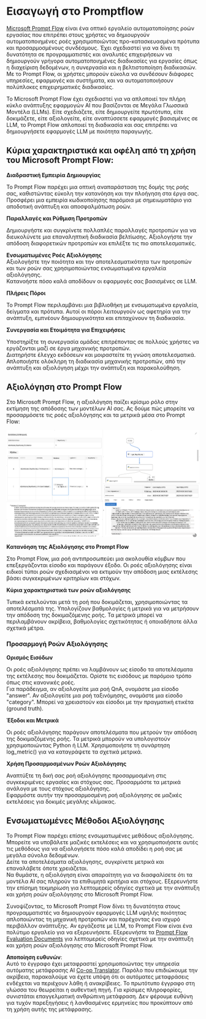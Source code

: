 <!--
CO_OP_TRANSLATOR_METADATA:
{
  "original_hash": "3cbe7629d254f1043193b7fe22524d55",
  "translation_date": "2025-07-16T22:40:34+00:00",
  "source_file": "md/01.Introduction/05/Promptflow.md",
  "language_code": "el"
}
-->
# **Εισαγωγή στο Promptflow**

[Microsoft Prompt Flow](https://microsoft.github.io/promptflow/index.html?WT.mc_id=aiml-138114-kinfeylo) είναι ένα οπτικό εργαλείο αυτοματοποίησης ροών εργασίας που επιτρέπει στους χρήστες να δημιουργούν αυτοματοποιημένες ροές χρησιμοποιώντας προ-κατασκευασμένα πρότυπα και προσαρμοσμένους συνδέσμους. Έχει σχεδιαστεί για να δίνει τη δυνατότητα σε προγραμματιστές και αναλυτές επιχειρήσεων να δημιουργούν γρήγορα αυτοματοποιημένες διαδικασίες για εργασίες όπως η διαχείριση δεδομένων, η συνεργασία και η βελτιστοποίηση διαδικασιών. Με το Prompt Flow, οι χρήστες μπορούν εύκολα να συνδέσουν διάφορες υπηρεσίες, εφαρμογές και συστήματα, και να αυτοματοποιήσουν πολύπλοκες επιχειρηματικές διαδικασίες.

Το Microsoft Prompt Flow έχει σχεδιαστεί για να απλοποιεί τον πλήρη κύκλο ανάπτυξης εφαρμογών AI που βασίζονται σε Μεγάλα Γλωσσικά Μοντέλα (LLMs). Είτε σχεδιάζετε, είτε δημιουργείτε πρωτότυπα, είτε δοκιμάζετε, είτε αξιολογείτε, είτε αναπτύσσετε εφαρμογές βασισμένες σε LLM, το Prompt Flow απλοποιεί τη διαδικασία και σας επιτρέπει να δημιουργήσετε εφαρμογές LLM με ποιότητα παραγωγής.

## Κύρια χαρακτηριστικά και οφέλη από τη χρήση του Microsoft Prompt Flow:

**Διαδραστική Εμπειρία Δημιουργίας**

Το Prompt Flow παρέχει μια οπτική αναπαράσταση της δομής της ροής σας, καθιστώντας εύκολη την κατανόηση και την πλοήγηση στα έργα σας.  
Προσφέρει μια εμπειρία κωδικοποίησης παρόμοια με σημειωματάριο για αποδοτική ανάπτυξη και αποσφαλμάτωση ροών.

**Παραλλαγές και Ρύθμιση Προτροπών**

Δημιουργήστε και συγκρίνετε πολλαπλές παραλλαγές προτροπών για να διευκολύνετε μια επαναληπτική διαδικασία βελτίωσης. Αξιολογήστε την απόδοση διαφορετικών προτροπών και επιλέξτε τις πιο αποτελεσματικές.

**Ενσωματωμένες Ροές Αξιολόγησης**  
Αξιολογήστε την ποιότητα και την αποτελεσματικότητα των προτροπών και των ροών σας χρησιμοποιώντας ενσωματωμένα εργαλεία αξιολόγησης.  
Κατανοήστε πόσο καλά αποδίδουν οι εφαρμογές σας βασισμένες σε LLM.

**Πλήρεις Πόροι**

Το Prompt Flow περιλαμβάνει μια βιβλιοθήκη με ενσωματωμένα εργαλεία, δείγματα και πρότυπα. Αυτοί οι πόροι λειτουργούν ως αφετηρία για την ανάπτυξη, εμπνέουν δημιουργικότητα και επιταχύνουν τη διαδικασία.

**Συνεργασία και Ετοιμότητα για Επιχειρήσεις**

Υποστηρίξτε τη συνεργασία ομάδας επιτρέποντας σε πολλούς χρήστες να εργάζονται μαζί σε έργα μηχανικής προτροπών.  
Διατηρήστε έλεγχο εκδόσεων και μοιραστείτε τη γνώση αποτελεσματικά. Απλοποιήστε ολόκληρη τη διαδικασία μηχανικής προτροπών, από την ανάπτυξη και αξιολόγηση μέχρι την ανάπτυξη και παρακολούθηση.

## Αξιολόγηση στο Prompt Flow

Στο Microsoft Prompt Flow, η αξιολόγηση παίζει κρίσιμο ρόλο στην εκτίμηση της απόδοσης των μοντέλων AI σας. Ας δούμε πώς μπορείτε να προσαρμόσετε τις ροές αξιολόγησης και τα μετρικά μέσα στο Prompt Flow:

![PFVizualise](../../../../../translated_images/pfvisualize.c1d9ca75baa2a2221667124fa82ba2307f74a34620b9c1eff2cfc1fa2972909b.el.png)

**Κατανόηση της Αξιολόγησης στο Prompt Flow**

Στο Prompt Flow, μια ροή αντιπροσωπεύει μια ακολουθία κόμβων που επεξεργάζονται είσοδο και παράγουν έξοδο. Οι ροές αξιολόγησης είναι ειδικοί τύποι ροών σχεδιασμένοι να εκτιμούν την απόδοση μιας εκτέλεσης βάσει συγκεκριμένων κριτηρίων και στόχων.

**Κύρια χαρακτηριστικά των ροών αξιολόγησης**

Τυπικά εκτελούνται μετά τη ροή που δοκιμάζεται, χρησιμοποιώντας τα αποτελέσματά της. Υπολογίζουν βαθμολογίες ή μετρικά για να μετρήσουν την απόδοση της δοκιμαζόμενης ροής. Τα μετρικά μπορεί να περιλαμβάνουν ακρίβεια, βαθμολογίες σχετικότητας ή οποιαδήποτε άλλα σχετικά μέτρα.

### Προσαρμογή Ροών Αξιολόγησης

**Ορισμός Εισόδων**

Οι ροές αξιολόγησης πρέπει να λαμβάνουν ως είσοδο τα αποτελέσματα της εκτέλεσης που δοκιμάζεται. Ορίστε τις εισόδους με παρόμοιο τρόπο όπως στις κανονικές ροές.  
Για παράδειγμα, αν αξιολογείτε μια ροή QnA, ονομάστε μια είσοδο "answer". Αν αξιολογείτε μια ροή ταξινόμησης, ονομάστε μια είσοδο "category". Μπορεί να χρειαστούν και είσοδοι με την πραγματική ετικέτα (ground truth).

**Έξοδοι και Μετρικά**

Οι ροές αξιολόγησης παράγουν αποτελέσματα που μετρούν την απόδοση της δοκιμαζόμενης ροής. Τα μετρικά μπορούν να υπολογιστούν χρησιμοποιώντας Python ή LLM. Χρησιμοποιήστε τη συνάρτηση log_metric() για να καταγράψετε τα σχετικά μετρικά.

**Χρήση Προσαρμοσμένων Ροών Αξιολόγησης**

Αναπτύξτε τη δική σας ροή αξιολόγησης προσαρμοσμένη στις συγκεκριμένες εργασίες και στόχους σας. Προσαρμόστε τα μετρικά ανάλογα με τους στόχους αξιολόγησης.  
Εφαρμόστε αυτήν την προσαρμοσμένη ροή αξιολόγησης σε μαζικές εκτελέσεις για δοκιμές μεγάλης κλίμακας.

## Ενσωματωμένες Μέθοδοι Αξιολόγησης

Το Prompt Flow παρέχει επίσης ενσωματωμένες μεθόδους αξιολόγησης.  
Μπορείτε να υποβάλετε μαζικές εκτελέσεις και να χρησιμοποιήσετε αυτές τις μεθόδους για να αξιολογήσετε πόσο καλά αποδίδει η ροή σας με μεγάλα σύνολα δεδομένων.  
Δείτε τα αποτελέσματα αξιολόγησης, συγκρίνετε μετρικά και επαναλάβετε όποτε χρειάζεται.  
Να θυμάστε, η αξιολόγηση είναι απαραίτητη για να διασφαλίσετε ότι τα μοντέλα AI σας πληρούν τα επιθυμητά κριτήρια και στόχους. Εξερευνήστε την επίσημη τεκμηρίωση για λεπτομερείς οδηγίες σχετικά με την ανάπτυξη και χρήση ροών αξιολόγησης στο Microsoft Prompt Flow.

Συνοψίζοντας, το Microsoft Prompt Flow δίνει τη δυνατότητα στους προγραμματιστές να δημιουργούν εφαρμογές LLM υψηλής ποιότητας απλοποιώντας τη μηχανική προτροπών και παρέχοντας ένα ισχυρό περιβάλλον ανάπτυξης. Αν εργάζεστε με LLM, το Prompt Flow είναι ένα πολύτιμο εργαλείο για να εξερευνήσετε. Εξερευνήστε τα [Prompt Flow Evaluation Documents](https://learn.microsoft.com/azure/machine-learning/prompt-flow/how-to-develop-an-evaluation-flow?view=azureml-api-2?WT.mc_id=aiml-138114-kinfeylo) για λεπτομερείς οδηγίες σχετικά με την ανάπτυξη και χρήση ροών αξιολόγησης στο Microsoft Prompt Flow.

**Αποποίηση ευθυνών**:  
Αυτό το έγγραφο έχει μεταφραστεί χρησιμοποιώντας την υπηρεσία αυτόματης μετάφρασης AI [Co-op Translator](https://github.com/Azure/co-op-translator). Παρόλο που επιδιώκουμε την ακρίβεια, παρακαλούμε να έχετε υπόψη ότι οι αυτόματες μεταφράσεις ενδέχεται να περιέχουν λάθη ή ανακρίβειες. Το πρωτότυπο έγγραφο στη γλώσσα του θεωρείται η αυθεντική πηγή. Για κρίσιμες πληροφορίες, συνιστάται επαγγελματική ανθρώπινη μετάφραση. Δεν φέρουμε ευθύνη για τυχόν παρεξηγήσεις ή λανθασμένες ερμηνείες που προκύπτουν από τη χρήση αυτής της μετάφρασης.